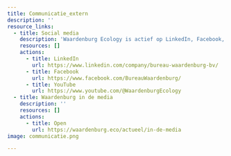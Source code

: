 ```yaml
---
title: Communicatie_extern
description: ''
resource_links:
  - title: Social media
    description: 'Waardenburg Ecology is actief op LinkedIn, Facebook, YouTube... '
    resources: []
    actions:
      - title: LinkedIn
        url: https://www.linkedin.com/company/bureau-waardenburg-bv/
      - title: Facebook
        url: https://www.facebook.com/BureauWaardenburg/
      - title: YouTube
        url: https://www.youtube.com/@WaardenburgEcology
  - title: Waardenburg in de media
    description: ''
    resources: []
    actions:
      - title: Open
        url: https://waardenburg.eco/actueel/in-de-media
image: communicatie.png

---
```






